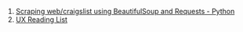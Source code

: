 1. [Scraping web/craigslist using BeautifulSoup and Requests - Python](http://chrisholdgraf.com/querying-craigslist-with-python/?imm_mid=0d8940&cmp=em-data-na-na-newsltr_20150916)
2. [UX Reading List](https://medium.com/interactive-mind/the-only-ux-reading-list-ever-d420edb3f4ff)
